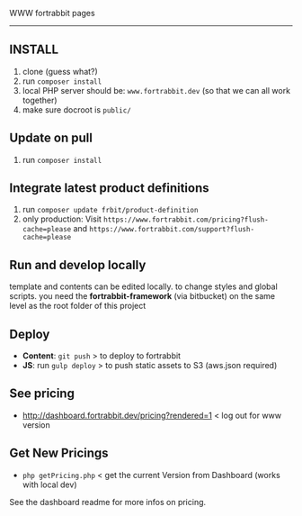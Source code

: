 WWW fortrabbit pages


* * *

## INSTALL

1. clone (guess what?)
2. run `composer install`
3. local PHP server should be: `www.fortrabbit.dev` (so that we can all work together)
4. make sure docroot is `public/`



## Update on pull

1. run `composer install`

## Integrate latest product definitions

1. run `composer update frbit/product-definition`
2. only production: Visit `https://www.fortrabbit.com/pricing?flush-cache=please` and `https://www.fortrabbit.com/support?flush-cache=please`



## Run and develop locally

template and contents can be edited locally. to change styles and global scripts. you need the **fortrabbit-framework** (via bitbucket) on the same level as the root folder of this project



## Deploy

* **Content**: `git push` > to deploy to fortrabbit
* **JS**: run `gulp deploy` > to push static assets to S3 (aws.json required)

## See pricing

* http://dashboard.fortrabbit.dev/pricing?rendered=1 < log out for www version


## Get New Pricings

* `php getPricing.php` < get the current Version from Dashboard (works with local dev)

See the dashboard readme for more infos on pricing.